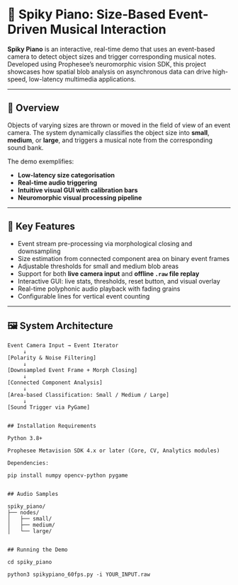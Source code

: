 # 🎹 Spiky Piano: Size-Based Event-Driven Musical Interaction

**Spiky Piano** is an interactive, real-time demo that uses an event-based camera to detect object sizes and trigger corresponding musical notes. Developed using Prophesee’s neuromorphic vision SDK, this project showcases how spatial blob analysis on asynchronous data can drive high-speed, low-latency multimedia applications.

---

## 🎯 Overview

Objects of varying sizes are thrown or moved in the field of view of an event camera. The system dynamically classifies the object size into **small**, **medium**, or **large**, and triggers a musical note from the corresponding sound bank.

The demo exemplifies:
- **Low-latency size categorisation**
- **Real-time audio triggering**
- **Intuitive visual GUI with calibration bars**
- **Neuromorphic visual processing pipeline**

---

## 🧠 Key Features

- Event stream pre-processing via morphological closing and downsampling
- Size estimation from connected component area on binary event frames
- Adjustable thresholds for small and medium blob areas
- Support for both **live camera input** and **offline `.raw` file replay**
- Interactive GUI: live stats, thresholds, reset button, and visual overlay
- Real-time polyphonic audio playback with fading grains
- Configurable lines for vertical event counting

---

## 🖼️ System Architecture

```text
Event Camera Input → Event Iterator
     ↓
[Polarity & Noise Filtering]
     ↓
[Downsampled Event Frame + Morph Closing]
     ↓
[Connected Component Analysis]
     ↓
[Area-based Classification: Small / Medium / Large]
     ↓
[Sound Trigger via PyGame]


## Installation Requirements

Python 3.8+

Prophesee Metavision SDK 4.x or later (Core, CV, Analytics modules)

Dependencies:

pip install numpy opencv-python pygame


## Audio Samples

spiky_piano/
├── nodes/
│   ├── small/
│   ├── medium/
│   └── large/


## Running the Demo

cd spiky_piano

python3 spikypiano_60fps.py -i YOUR_INPUT.raw
